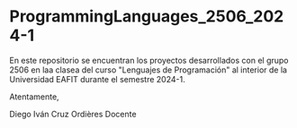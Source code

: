 # ProgrammingLanguages_2506_2024-1

En este repositorio se encuentran los proyectos desarrollados con el grupo 2506 en laa clasea del curso "Lenguajes de Programación" al interior de la Universidad EAFIT durante el semestre 2024-1.

Atentamente,


Diego Iván Cruz Ordières
Docente
